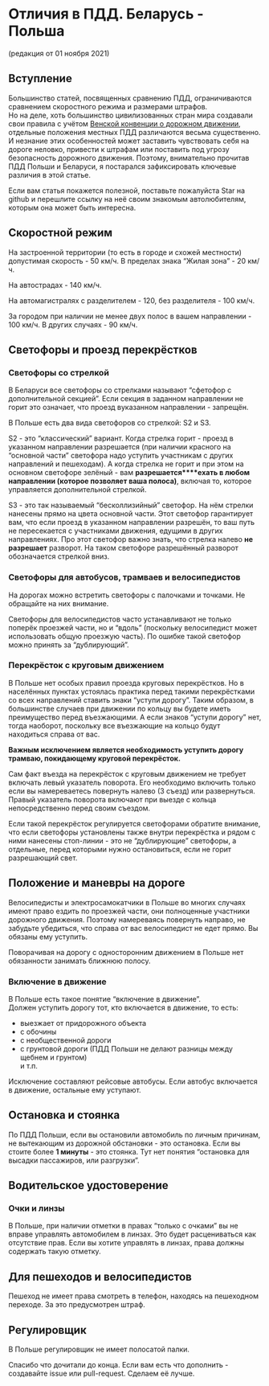 # Отличия в ПДД. Беларусь - Польша

(редакция от 01 ноября 2021)

## Вступление

Большинство статей, посвященных сравнению ПДД, ограничиваются сравнением скоростного режима и размерами штрафов.  
Но на деле, хоть большинство цивилизованных стран мира создавали свои правила с учётом [Венской конвенции о дорожном движении](https://ru.wikipedia.org/wiki/%D0%92%D0%B5%D0%BD%D1%81%D0%BA%D0%B0%D1%8F_%D0%BA%D0%BE%D0%BD%D0%B2%D0%B5%D0%BD%D1%86%D0%B8%D1%8F_%D0%BE_%D0%B4%D0%BE%D1%80%D0%BE%D0%B6%D0%BD%D0%BE%D0%BC_%D0%B4%D0%B2%D0%B8%D0%B6%D0%B5%D0%BD%D0%B8%D0%B8), отдельные положения местных ПДД различаются весьма существенно. И незнание этих особенностей может заставить чувствовать себя на дороге неловко, привести к штрафам или поставить под угрозу безопасность дорожного движения. Поэтому, внимательно прочитав ПДД Польши и Беларуси, я постарался зафиксировать ключевые различия в этой статье.

Если вам статья покажется полезной, поставьте пожалуйста Star на github и перешлите ссылку на неё своим знакомым автолюбителям, которым она может быть интересна.

## Скоростной режим

На застроенной территории (то есть в городе и схожей местности) допустимая скорость - 50 км/ч. В пределах знака “Жилая зона” - 20 км/ч.

На автострадах - 140 км/ч. 

На автомагистралях с разделителем - 120, без разделителя - 100 км/ч.

За городом при наличии не менее двух полос в вашем направлении - 100 км/ч. В других случаях - 90 км/ч.

## Светофоры и проезд перекрёстков

### Светофоры со стрелкой

В Беларуси все светофоры со стрелками называют “сфетофор с дополнительной секцией”. Если секция в заданном направлении не горит это означает, что проезд вуказанном направлении - запрещён.

В Польше есть два вида светофоров со стрелкой: S2 и S3\. 

S2 - это “классический” вариант. Когда стрелка горит - проезд в указанном направлении разрешается (при наличии красного на “основной части” светофора надо уступить участникам с других направлений и пешеходам). А когда стрелка не горит и при этом на основном светофоре зелёный - вам **разрешается****ехать в любом направлении (которое позволяет ваша полоса)**, включая то, которое управляется дополнительной стрелкой.

S3 - это так называемый “бесколлизийный” светофор. На нём стрелки нанесены прямо на цвета основной части. Этот светофор гарантирует вам, что если проезд в указанном направлении разрешён, то ваш путь не пересекается с участниками движения, едущими в других направлениях. Про этот светофор важно знать, что стрелка налево **не разрешает** разворот. На таком светофоре разрешённый разворот обозначается стрелкой вниз.

### Светофоры для автобусов, трамваев и велосипедистов

На дорогах можно встретить светофоры с палочками и точками. Не обращайте на них внимание.

Светофоры для велосипедистов часто устанавливают не только поперёк проезжей части, но и “вдоль” (поскольку велосипедист может использовать общую проезжую часть). По ошибке такой светофор можно принять за “дублирующий”.

### Перекрёсток с круговым движением

В Польше нет особых правил проезда круговых перекрёстков. Но в населённых пунктах устоялась практика перед такими перекрёстками со всех направлений ставить знаки “уступи дорогу”. Таким образом, в большинстве случаев при движении по кольцу вы будете иметь преимущество перед въезжающими. А если знаков “уступи дорогу” нет, тогда наоборот, поскольку все въезжающие на кольцо будут находиться справа от вас.

**Важным исключением является необходимость уступить дорогу трамваю, покидающему круговой перекрёсток.**

Сам факт въезда на перекрёсток с круговым движением не требует включать левый указатель поворота. Его необходимо включить только если вы намереваетесь повернуть налево (3 съезд) или развернуться.   
Правый указатель поворота включают при выезде с кольца непосредственно перед своим съездом.

Если такой перекрёсток регулируется светофорами обратите внимание, что если светофоры установлены также внутри перекрёстка и рядом с ними нанесены стоп-линии - это не “дублирующие” светофоры, а отдельные, перед которыми нужно остановиться, если не горит разрешающий свет.

## Положение и маневры на дороге

Велосипедисты и электросамокатчики в Польше во многих случаях имеют право ездить по проезжей части, они полноценные участники дорожного движения. Поэтому намереваясь повернуть направо, не забудьте убедиться, что справа от вас велосипедист не едет прямо. Вы обязаны ему уступить.

Поворачивая на дорогу с односторонним движением в Польше нет обязанности занимать ближнюю полосу.

### Включение в движение

В Польше есть такое понятие “включение в движение”.   
Должен уступить дорогу тот, кто включается в движение, то есть:  
- выезжает от придорожного объекта  
- с обочины  
- с необщественной дороги  
- с грунтовой дороги (ПДД Польши не делают разницы между щебнем и грунтом)  
и т.п. 

Исключение составляют рейсовые автобусы. Если автобус включается в движение, остальные ему уступают.

## Остановка и стоянка

По ПДД Польши, если вы остановили автомобиль по личным причинам, не вытекающим из дорожной обстановки - это остановка. Если вы стоите более **1 минуты** - это стоянка. Тут нет понятия “остановка для высадки пассажиров, или разгрузки”.

## Водительское удостоверение

### Очки и линзы

В Польше, при наличии отметки в правах “только с очками” вы не вправе управлять автомобилем в линзах. Это будет расцениваться как отсутствие прав. Если вы хотите управлять в линзах, права должны содержать такую отметку.

## Для пешеходов и велосипедистов

Пешеход не имеет права смотреть в телефон, находясь на пешеходном переходе. За это предусмотрен штраф.

## Регулировщик

В Польше регулировщик не имеет полосатой палки. 

  
  
Спасибо что дочитали до конца. Если вам есть что дополнить - создавайте issue или pull-request. Сделаем её лучше.  
